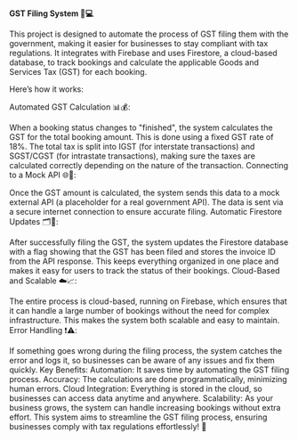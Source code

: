 **GST Filing System 📑💻**

This project is designed to automate the process of GST filing them with the government, making it easier for businesses to stay compliant with tax regulations. It integrates with Firebase and uses Firestore, a cloud-based database, to track bookings and calculate the applicable Goods and Services Tax (GST) for each booking.

Here’s how it works:

Automated GST Calculation 📊💰:

When a booking status changes to "finished", the system calculates the GST for the total booking amount. This is done using a fixed GST rate of 18%. The total tax is split into IGST (for interstate transactions) and SGST/CGST (for intrastate transactions), making sure the taxes are calculated correctly depending on the nature of the transaction.
Connecting to a Mock API 🌐🔌:

Once the GST amount is calculated, the system sends this data to a mock external API (a placeholder for a real government API). The data is sent via a secure internet connection to ensure accurate filing.
Automatic Firestore Updates 🗂️📱:

After successfully filing the GST, the system updates the Firestore database with a flag showing that the GST has been filed and stores the invoice ID from the API response. This keeps everything organized in one place and makes it easy for users to track the status of their bookings.
Cloud-Based and Scalable ☁️📈:

The entire process is cloud-based, running on Firebase, which ensures that it can handle a large number of bookings without the need for complex infrastructure. This makes the system both scalable and easy to maintain.
Error Handling ❗⚠️:

If something goes wrong during the filing process, the system catches the error and logs it, so businesses can be aware of any issues and fix them quickly.
Key Benefits:
Automation: It saves time by automating the GST filing process.
Accuracy: The calculations are done programmatically, minimizing human errors.
Cloud Integration: Everything is stored in the cloud, so businesses can access data anytime and anywhere.
Scalability: As your business grows, the system can handle increasing bookings without extra effort.
This system aims to streamline the GST filing process, ensuring businesses comply with tax regulations effortlessly! 🌟
